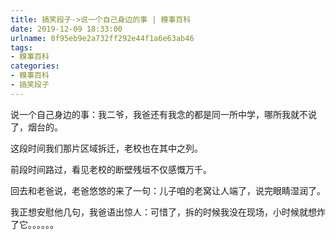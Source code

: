 ```yaml
---
title: 搞笑段子->说一个自己身边的事 | 糗事百科
date: 2019-12-09 18:33:00
urlname: 0f95eb9e2a732ff292e44f1a6e63ab46
tags: 
- 糗事百科
categories:
- 糗事百科
- 搞笑段子
---
```

说一个自己身边的事：我二爷，我爸还有我念的都是同一所中学，哪所我就不说了，烟台的。

这段时间我们那片区域拆迁，老校也在其中之列。

前段时间路过，看见老校的断壁残垣不仅感慨万千。

回去和老爸说，老爸悠悠的来了一句：儿子咱的老窝让人端了，说完眼睛湿润了。

我正想安慰他几句，我爸语出惊人：可惜了，拆的时候我没在现场，小时候就想炸了它。。。。。。


